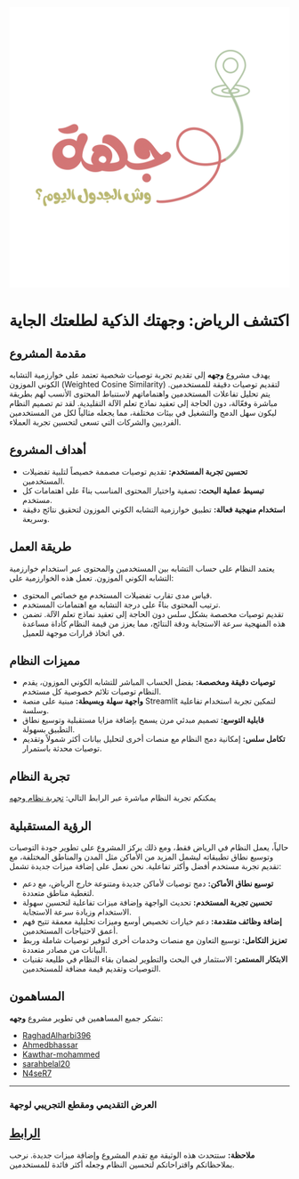 ![شعار المشروع](logo.png)

# اكتشف الرياض: وجهتك الذكية لطلعتك الجاية

## مقدمة المشروع

يهدف مشروع **وجهه** إلى تقديم تجربة توصيات شخصية تعتمد على خوارزمية التشابه الكوني الموزون (Weighted Cosine Similarity) لتقديم توصيات دقيقة للمستخدمين. يتم تحليل تفاعلات المستخدمين واهتماماتهم لاستنباط المحتوى الأنسب لهم بطريقة مباشرة وفعّالة، دون الحاجة إلى تعقيد نماذج تعلم الآلة التقليدية. لقد تم تصميم النظام ليكون سهل الدمج والتشغيل في بيئات مختلفة، مما يجعله مثالياً لكل من المستخدمين الفرديين والشركات التي تسعى لتحسين تجربة العملاء.

## أهداف المشروع

- **تحسين تجربة المستخدم:** تقديم توصيات مصممة خصيصاً لتلبية تفضيلات المستخدمين.
- **تبسيط عملية البحث:** تصفية واختيار المحتوى المناسب بناءً على اهتمامات كل مستخدم.
- **استخدام منهجية فعالة:** تطبيق خوارزمية التشابه الكوني الموزون لتحقيق نتائج دقيقة وسريعة.

## طريقة العمل

يعتمد النظام على حساب التشابه بين المستخدمين والمحتوى عبر استخدام خوارزمية التشابه الكوني الموزون. تعمل هذه الخوارزمية على:

- قياس مدى تقارب تفضيلات المستخدم مع خصائص المحتوى.
- ترتيب المحتوى بناءً على درجة التشابه مع اهتمامات المستخدم.
- تقديم توصيات مخصصة بشكل سلس دون الحاجة إلى تعقيد نماذج تعلم الآلة.
  تضمن هذه المنهجية سرعة الاستجابة ودقة النتائج، مما يعزز من قيمة النظام كأداة مساعدة في اتخاذ قرارات موجهة للعميل.

## مميزات النظام

- **توصيات دقيقة ومخصصة:** بفضل الحساب المباشر للتشابه الكوني الموزون، يقدم النظام توصيات تلائم خصوصية كل مستخدم.
- **واجهة سهلة وبسيطة:** مبنية على منصة Streamlit لتمكين تجربة استخدام تفاعلية وسلسة.
- **قابلية التوسع:** تصميم مبدئي مرن يسمح بإضافة مزايا مستقبلية وتوسيع نطاق التطبيق بسهولة.
- **تكامل سلس:** إمكانية دمج النظام مع منصات أخرى لتحليل بيانات أكثر شمولاً وتقديم توصيات محدثة باستمرار.

## تجربة النظام

يمكنكم تجربة النظام مباشرة عبر الرابط التالي:
[تجربة نظام وجهه](https://wejhah-app.streamlit.app)

## الرؤية المستقبلية

حالياً، يعمل النظام في الرياض فقط، ومع ذلك يركز المشروع على تطوير جودة التوصيات وتوسيع نطاق تطبيقاته ليشمل المزيد من الأماكن مثل المدن والمناطق المختلفة، مع تقديم تجربة مستخدم أفضل وأكثر تفاعلية. نحن نعمل على إضافة ميزات جديدة تشمل:

- **توسيع نطاق الأماكن:** دمج توصيات لأماكن جديدة ومتنوعة خارج الرياض، مع دعم لتغطية مناطق متعددة.
- **تحسين تجربة المستخدم:** تحديث الواجهة وإضافة ميزات تفاعلية لتحسين سهولة الاستخدام وزيادة سرعة الاستجابة.
- **إضافة وظائف متقدمة:** دعم خيارات تخصيص أوسع وميزات تحليلية معمقة تتيح فهم أعمق لاحتياجات المستخدمين.
- **تعزيز التكامل:** توسيع التعاون مع منصات وخدمات أخرى لتوفير توصيات شاملة وربط البيانات من مصادر متعددة.
- **الابتكار المستمر:** الاستثمار في البحث والتطوير لضمان بقاء النظام في طليعة تقنيات التوصيات وتقديم قيمة مضافة للمستخدمين.

## المساهمون

نشكر جميع المساهمين في تطوير مشروع **وجهه**:

- [RaghadAlharbi396](https://github.com/RaghadAlharbi396)
- [Ahmedbhassar](https://github.com/Ahmedbhassar)
- [Kawthar-mohammed](https://github.com/Kawthar-mohammed)
- [sarahbelal20](https://github.com/sarahbelal20)
- [N4seR7](https://github.com/N4seR7)

---
### العرض التقديمي ومقطع التجريبي لوجهة
[الرابط](https://drive.google.com/drive/folders/1mWJtukpGMdmcgrPp-Z9znuqdvYwRzkho?usp=share_link)
---
**ملاحظة:** ستتحدث هذه الوثيقة مع تقدم المشروع وإضافة ميزات جديدة. نرحب بملاحظاتكم واقتراحاتكم لتحسين النظام وجعله أكثر فائدة للمستخدمين.
